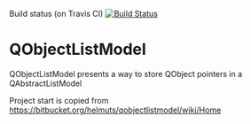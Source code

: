 Build status (on Travis CI) [![Build Status](https://api.travis-ci.org/gschwann/QObjectListModel.png)](https://travis-ci.org/gschwann/QObjectListModel)

# QObjectListModel
QObjectListModel presents a way to store QObject pointers in a QAbstractListModel

Project start is copied from https://bitbucket.org/helmuts/qobjectlistmodel/wiki/Home
